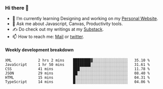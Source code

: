 ### Hi there 👋

- 🌱 I’m currently learning Designing and working on my [Personal Website](https://kvaishak.com/).
- 💬 Ask me about Javascript, Canvas,  Productivity tools. 
- :writing_hand: Do check out my writings at my [Substack](https://kvaishak.substack.com/).
- 📫 How to reach me: [Mail](mailto:vaishak.kaippanchery@gmail.com) or [twitter](https://twitter.com/kvaishack).


#### Weekly development breakdown

<!--START_SECTION:waka-->

```text
XML            2 hrs 2 mins    ████████▓░░░░░░░░░░░░░░░░   35.10 %
JavaScript     1 hr 50 mins    ████████░░░░░░░░░░░░░░░░░   31.61 %
CSS            41 mins         ███░░░░░░░░░░░░░░░░░░░░░░   11.78 %
JSON           29 mins         ██░░░░░░░░░░░░░░░░░░░░░░░   08.40 %
HTML           15 mins         █░░░░░░░░░░░░░░░░░░░░░░░░   04.31 %
TypeScript     14 mins         █░░░░░░░░░░░░░░░░░░░░░░░░   04.06 %
```

<!--END_SECTION:waka-->
